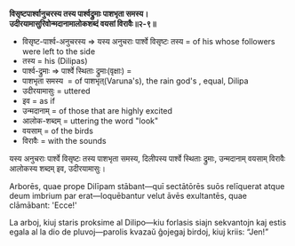 **विसृष्टपार्श्वानुचरस्य तस्य पार्श्वद्रुमाः पाशभृता समस्य।**  
**उदीरयामासुरिवोन्मदानामालोकशब्दं वयसां विरावैः॥२-९॥**

*   विसृष्ट-पार्श्व-अनुचरस्य => यस्य अनुचराः पार्श्वे विसृष्टः तस्य = of his whose followers were left to the side
*   तस्य = his (Dilipas)
*   पार्श्व-द्रुमाः => पार्श्वे स्थिताः द्रुमाः(वृक्षाः) =
*   पाशभृता समस्य  = of पाशभृत्(Varuna's), the rain god's , equal, Dilipa
*   उदीरयामासुः = uttered
*   इव = as if
*   उन्मदानाम् = of those that are highly excited 
*   आलोक-शब्दम् = uttering the word "look"
*   वयसाम् = of the birds
*   विरावैः = with the sounds

यस्य अनुचराः पार्श्वे विसृष्टः तस्य पाशभृता समस्य, दिलीपस्य पार्श्वे स्थिताः द्रुमाः, उन्मदानाम् वयसाम् विरावैः आलोकस्य शब्दम् इव, उदीरयामासुः। 

Arborēs, quae prope Dilīpam stābant—quī sectātōrēs suōs relīquerat atque deum imbrium par erat—loquēbantur velut āvēs exultantēs, quae clāmābant: 'Ecce!'

La arboj, kiuj staris proksime al Dilipo—kiu forlasis siajn sekvantojn kaj estis egala al la dio de pluvoj—parolis kvazaŭ ĝojegaj birdoj, kiuj kriis: “Jen!”